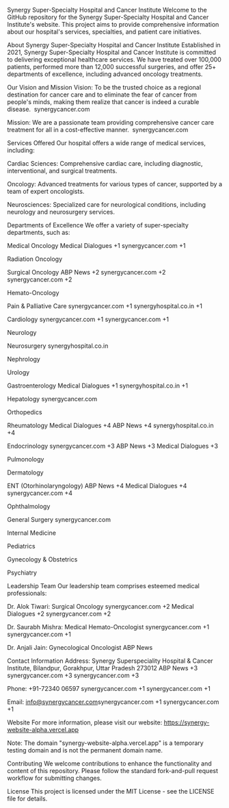 Synergy Super-Specialty Hospital and Cancer Institute
Welcome to the GitHub repository for the Synergy Super-Specialty Hospital and Cancer Institute's website. This project aims to provide comprehensive information about our hospital's services, specialties, and patient care initiatives.

About Synergy Super-Specialty Hospital and Cancer Institute
Established in 2021, Synergy Super-Specialty Hospital and Cancer Institute is committed to delivering exceptional healthcare services. We have treated over 100,000 patients, performed more than 12,000 successful surgeries, and offer 25+ departments of excellence, including advanced oncology treatments.

Our Vision and Mission
Vision: To be the trusted choice as a regional destination for cancer care and to eliminate the fear of cancer from people's minds, making them realize that cancer is indeed a curable disease. ​
synergycancer.com

Mission: We are a passionate team providing comprehensive cancer care treatment for all in a cost-effective manner. ​
synergycancer.com

Services Offered
Our hospital offers a wide range of medical services, including:

Cardiac Sciences: Comprehensive cardiac care, including diagnostic, interventional, and surgical treatments.​

Oncology: Advanced treatments for various types of cancer, supported by a team of expert oncologists.​

Neurosciences: Specialized care for neurological conditions, including neurology and neurosurgery services.​

Departments of Excellence
We offer a variety of super-specialty departments, such as:

Medical Oncology​
Medical Dialogues
+1
synergycancer.com
+1

Radiation Oncology​

Surgical Oncology​
ABP News
+2
synergycancer.com
+2
synergycancer.com
+2

Hemato-Oncology​

Pain & Palliative Care​
synergycancer.com
+1
synergyhospital.co.in
+1

Cardiology​
synergycancer.com
+1
synergycancer.com
+1

Neurology​

Neurosurgery​
synergyhospital.co.in

Nephrology​

Urology​

Gastroenterology​
Medical Dialogues
+1
synergyhospital.co.in
+1

Hepatology​
synergycancer.com

Orthopedics​

Rheumatology​
Medical Dialogues
+4
ABP News
+4
synergyhospital.co.in
+4

Endocrinology​
synergycancer.com
+3
ABP News
+3
Medical Dialogues
+3

Pulmonology​

Dermatology​

ENT (Otorhinolaryngology)​
ABP News
+4
Medical Dialogues
+4
synergycancer.com
+4

Ophthalmology​

General Surgery​
synergycancer.com

Internal Medicine​

Pediatrics​

Gynecology & Obstetrics​

Psychiatry​

Leadership Team
Our leadership team comprises esteemed medical professionals:

Dr. Alok Tiwari: Surgical Oncology​
synergycancer.com
+2
Medical Dialogues
+2
synergycancer.com
+2

Dr. Saurabh Mishra: Medical Hemato-Oncologist​
synergycancer.com
+1
synergycancer.com
+1

Dr. Anjali Jain: Gynecological Oncologist​
ABP News

Contact Information
Address: Synergy Superspeciality Hospital & Cancer Institute, Bilandpur, Gorakhpur, Uttar Pradesh 273012​
ABP News
+3
synergycancer.com
+3
synergycancer.com
+3

Phone: +91-72340 06597​
synergycancer.com
+1
synergycancer.com
+1

Email: info@synergycancer.com​
synergycancer.com
+1
synergycancer.com
+1

Website
For more information, please visit our website: https://synergy-website-alpha.vercel.app

Note: The domain "synergy-website-alpha.vercel.app" is a temporary testing domain and is not the permanent domain name.​

Contributing
We welcome contributions to enhance the functionality and content of this repository. Please follow the standard fork-and-pull request workflow for submitting changes.

License
This project is licensed under the MIT License - see the LICENSE file for details.

